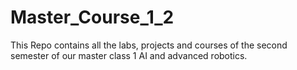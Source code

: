 # Master_Course_1_2
This Repo contains all the labs, projects and courses of the second semester of our master class 1 AI and advanced robotics.
